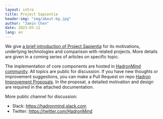 ```yaml
---
layout: intro
title: Project Sapientia
header-img: "img/about-bg.jpg"
author: "Jamin Chen"
date: 2023-03-12
lang: en
---
```


We give [a brief introduction of Project
Sapientia](https://xiaming.site/2023/03/12/project-sapientia/) for its
motivations, underlying technologies and comparison with related projects. More
details are given in a coming series of articles on specific topic.

The implementation of core components are hosted in [HadronMind
community](https://github.com/hadronmind). All topics are public for discussion.
If you have new thoughts or improvement suggestions, you can make a Pull Request
on repo [Hadron Improvement Proposals](https://github.com/hadronmind/HIP). In
the proposal, a detailed motivation and design are required in the attached
documentation.

More public channel for discussion:
* Slack: https://hadronmind.slack.com
* Twitter: https://twitter.com/HadronMind
